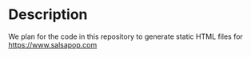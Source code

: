 # Description

We plan for the code in this repository to generate static HTML files for https://www.salsapop.com
